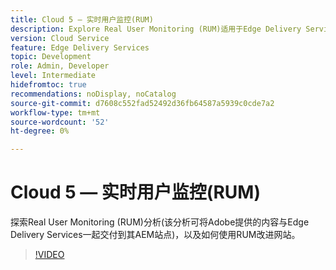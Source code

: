 ```yaml
---
title: Cloud 5 — 实时用户监控(RUM)
description: Explore Real User Monitoring (RUM)适用于Edge Delivery Services。
version: Cloud Service
feature: Edge Delivery Services
topic: Development
role: Admin, Developer
level: Intermediate
hidefromtoc: true
recommendations: noDisplay, noCatalog
source-git-commit: d7608c552fad52492d36fb64587a5939c0cde7a2
workflow-type: tm+mt
source-wordcount: '52'
ht-degree: 0%

---
```


# Cloud 5 — 实时用户监控(RUM)

探索Real User Monitoring (RUM)分析(该分析可将Adobe提供的内容与Edge Delivery Services一起交付到其AEM站点)，以及如何使用RUM改进网站。

>[!VIDEO](https://video.tv.adobe.com/v/3427495?quality=12&learn=on)

